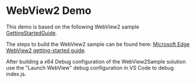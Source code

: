 # WebView2 Demo

This demo is based on the following WebView2 sample [GettingStartedGuide](https://github.com/MicrosoftEdge/WebView2Samples/tree/master/GettingStartedGuide).

The steps to build the WebView2 sample can be found here: [Microsoft Edge WebView2 getting-started guide](https://docs.microsoft.com/en-us/microsoft-edge/hosting/webview2/gettingstarted).

After building a x64 Debug configuration of the WebView2Sample solution use the "Launch WebView" debug configuration in VS Code to debug index.js.
